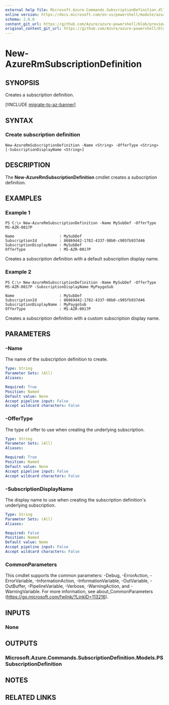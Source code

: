 ```yaml
---
external help file: Microsoft.Azure.Commands.SubscriptionDefinition.dll-Help.xml
online version: https://docs.microsoft.com/en-us/powershell/module/azurerm.subscription.preview/new-azurermsubscriptiondefinition
schema: 2.0.0
content_git_url: https://github.com/Azure/azure-powershell/blob/preview/src/ResourceManager/Subscription/Commands.Subscription/help/New-AzureRmSubscriptionDefinition.md
original_content_git_url: https://github.com/Azure/azure-powershell/blob/preview/src/ResourceManager/Subscription/Commands.Subscription/help/New-AzureRmSubscriptionDefinition.md
---
```


# New-AzureRmSubscriptionDefinition

## SYNOPSIS
Creates a subscription definition.

[!INCLUDE [migrate-to-az-banner](../../includes/migrate-to-az-banner.md)]

## SYNTAX

### Create subscription definition
```
New-AzureRmSubscriptionDefinition -Name <String> -OfferType <String> [-SubscriptionDisplayName <String>]
```

## DESCRIPTION
The **New-AzureRmSubscriptionDefinition** cmdlet creates a subscription definition.

## EXAMPLES

### Example 1
```
PS C:\> New-AzureRmSubscriptionDefinition -Name MySubDef -OfferType MS-AZR-0017P

Name                    : MySubDef
SubscriptionId          : 86869d42-1782-4337-98b0-c905fb937d46
SubscriptionDisplayName : MySubDef
OfferType               : MS-AZR-0017P
```

Creates a subscription definition with a default subscription display name.

### Example 2
```
PS C:\> New-AzureRmSubscriptionDefinition -Name MySubDef -OfferType MS-AZR-0017P -SubscriptionDisplayName MyPaygoSub

Name                    : MySubDef
SubscriptionId          : 86869d42-1782-4337-98b0-c905fb937d46
SubscriptionDisplayName : MyPaygoSub
OfferType               : MS-AZR-0017P
```

Creates a subscription definition with a custom subscription display name.

## PARAMETERS

### -Name
The name of the subscription definition to create.

```yaml
Type: String
Parameter Sets: (All)
Aliases: 

Required: True
Position: Named
Default value: None
Accept pipeline input: False
Accept wildcard characters: False
```

### -OfferType
The type of offer to use when creating the underlying subscription.

```yaml
Type: String
Parameter Sets: (All)
Aliases: 

Required: True
Position: Named
Default value: None
Accept pipeline input: False
Accept wildcard characters: False
```

### -SubscriptionDisplayName
The display name to use when creating the subscription definition's underlying subscription.

```yaml
Type: String
Parameter Sets: (All)
Aliases: 

Required: False
Position: Named
Default value: Name
Accept pipeline input: False
Accept wildcard characters: False
```

### CommonParameters
This cmdlet supports the common parameters: -Debug, -ErrorAction, -ErrorVariable, -InformationAction, -InformationVariable, -OutVariable, -OutBuffer, -PipelineVariable, -Verbose, -WarningAction, and -WarningVariable. For more information, see about_CommonParameters (https://go.microsoft.com/fwlink/?LinkID=113216).

## INPUTS

### None

## OUTPUTS

### Microsoft.Azure.Commands.SubscriptionDefinition.Models.PSSubscriptionDefinition

## NOTES

## RELATED LINKS

